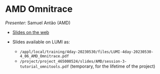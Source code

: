# AMD Omnitrace

<!-- Cannot do in full italics as the ã is misplaced which is likely an mkdocs bug. -->
*Presenter:* Samuel Antão (AMD)

-   [Slides on the web](https://462000265.lumidata.eu/4day-20230530/files/LUMI-4day-20230530-4_06_AMD_Omnitrace.pdf)

-   Slides available on LUMI as:
    -   `/appl/local/training/4day-20230530/files/LUMI-4day-20230530-4_06_AMD_Omnitrace.pdf`
    -   `/project/project_465000524/slides/AMD/session-3-tutorial_omnitools.pdf` (temporary, for the lifetime of the project)
